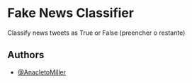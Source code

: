 
# Fake News Classifier

Classify news tweets as True or False
(preencher o restante)

## Authors

- [@AnacletoMiller](https://www.github.com/anacletomiller)

